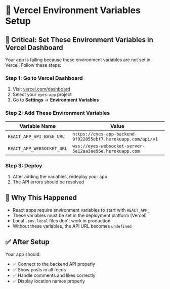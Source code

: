 # 🚀 Vercel Environment Variables Setup

## 🔧 **Critical: Set These Environment Variables in Vercel Dashboard**

Your app is failing because these environment variables are not set in Vercel. Follow these steps:

### **Step 1: Go to Vercel Dashboard**
1. Visit [vercel.com/dashboard](https://vercel.com/dashboard)
2. Select your `eyes-app` project
3. Go to **Settings** → **Environment Variables**

### **Step 2: Add These Environment Variables**

| Variable Name | Value |
|---------------|-------|
| `REACT_APP_API_BASE_URL` | `https://eyes-app-backend-9f922055ebf7.herokuapp.com/api/v1` |
| `REACT_APP_WEBSOCKET_URL` | `wss://eyes-websocket-server-5e12aa3ae96e.herokuapp.com` |

### **Step 3: Deploy**
1. After adding the variables, redeploy your app
2. The API errors should be resolved

## 🚨 **Why This Happened**

- React apps require environment variables to start with `REACT_APP_`
- These variables must be set in the deployment platform (Vercel)
- Local `.env.local` files don't work in production
- Without these variables, the API URL becomes `undefined`

## ✅ **After Setup**

Your app should:
- ✅ Connect to the backend API properly
- ✅ Show posts in all feeds
- ✅ Handle comments and likes correctly
- ✅ Display location names properly
